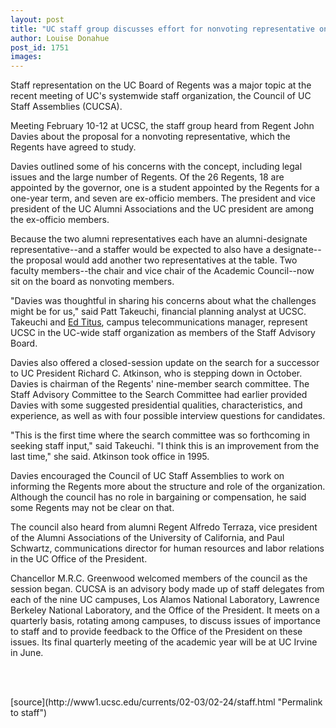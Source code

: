```yaml
---
layout: post
title: "UC staff group discusses effort for nonvoting representative on Regents"
author: Louise Donahue
post_id: 1751
images:
---
```


<p>
  Staff representation on the UC Board of Regents was a major topic at the recent meeting of UC's systemwide staff organization, the Council of UC Staff Assemblies (CUCSA).
</p>
<p>
  Meeting February 10-12 at UCSC, the staff group heard from Regent John Davies about the proposal for a nonvoting representative, which the Regents have agreed to study.<br>
</p>
<p>
  Davies outlined some of his concerns with the concept, including legal issues and the large number of Regents. Of the 26 Regents, 18 are appointed by the governor, one is a student appointed by the Regents for a one-year term, and seven are ex-officio members. The president and vice president of the UC Alumni Associations and the UC president are among the ex-officio members.
</p>
<p>
  Because the two alumni representatives each have an alumni-designate representative--and a staffer would be expected to also have a designate--the proposal would add another two representatives at the table. Two faculty members--the chair and vice chair of the Academic Council--now sit on the board as nonvoting members.<br>
</p>
<p>
  "Davies was thoughtful in sharing his concerns about what the challenges might be for us," said Patt Takeuchi, financial planning analyst at UCSC. Takeuchi and <a href="mailto:etitus@ucsc.edu">Ed Titus</a>, campus telecommunications manager, represent UCSC in the UC-wide staff organization as members of the Staff Advisory Board.
</p>
<p>
  Davies also offered a closed-session update on the search for a successor to UC President Richard C. Atkinson, who is stepping down in October. Davies is chairman of the Regents' nine-member search committee. The Staff Advisory Committee to the Search Committee had earlier provided Davies with some suggested presidential qualities, characteristics, and experience, as well as with four possible interview questions for candidates.<br>
</p>
<p>
  "This is the first time where the search committee was so forthcoming in seeking staff input," said Takeuchi. "I think this is an improvement from the last time," she said. Atkinson took office in 1995.<br>
</p>
<p>
  Davies encouraged the Council of UC Staff Assemblies to work on informing the Regents more about the structure and role of the organization. Although the council has no role in bargaining or compensation, he said some Regents may not be clear on that.<br>
</p>
<p>
  The council also heard from alumni Regent Alfredo Terraza, vice president of the Alumni Associations of the University of California, and Paul Schwartz, communications director for human resources and labor relations in the UC Office of the President.<br>
</p>
<p>
  Chancellor M.R.C. Greenwood welcomed members of the council as the session began. CUCSA is an advisory body made up of staff delegates from each of the nine UC campuses, Los Alamos National Laboratory, Lawrence Berkeley National Laboratory, and the Office of the President. It meets on a quarterly basis, rotating among campuses, to discuss issues of importance to staff and to provide feedback to the Office of the President on these issues. Its final quarterly meeting of the academic year will be at UC Irvine in June.
</p>
<p>
  <br>
  <br>

</p>
<p>

</p>
[source](http://www1.ucsc.edu/currents/02-03/02-24/staff.html "Permalink to staff")
